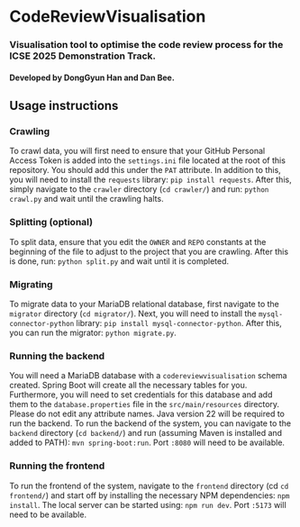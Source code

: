 # CodeReviewVisualisation
### Visualisation tool to optimise the code review process for the ICSE 2025 Demonstration Track.
#### Developed by DongGyun Han and Dan Bee. 

## Usage instructions
### Crawling
To crawl data, you will first need to ensure that your GitHub Personal Access Token is added into the `settings.ini` file located at the root of this repository. You should add this under the `PAT` attribute.
In addition to this, you will need to install the `requests` library: `pip install requests`.
After this, simply navigate to the `crawler` directory (`cd crawler/`) and run: `python crawl.py` and wait until the crawling halts.

### Splitting (optional)
To split data, ensure that you edit the `OWNER` and `REPO` constants at the beginning of the file to adjust to the project that you are crawling.
After this is done, run: `python split.py` and wait until it is completed.

### Migrating
To migrate data to your MariaDB relational database, first navigate to the `migrator` directory (`cd migrator/`).
Next, you will need to install the `mysql-connector-python` library: `pip install mysql-connector-python`.
After this, you can run the migrator: `python migrate.py`.

### Running the backend
You will need a MariaDB database with a `codereviewvisualisation` schema created. Spring Boot will create all the necessary tables for you.
Furthermore, you will need to set credentials for this database and add them to the `database.properties` file in the `src/main/resources` directory. Please do not edit any attribute names.
Java version 22 will be required to run the backend.
To run the backend of the system, you can navigate to the `backend` directory (`cd backend/`) and run (assuming Maven is installed and added to PATH): `mvn spring-boot:run`. Port `:8080` will need to be available.

### Running the frontend
To run the frontend of the system, navigate to the `frontend` directory (cd `cd frontend/`) and start off by installing the necessary NPM dependencies: `npm install`.
The local server can be started using: `npm run dev`. Port `:5173` will need to be available.
